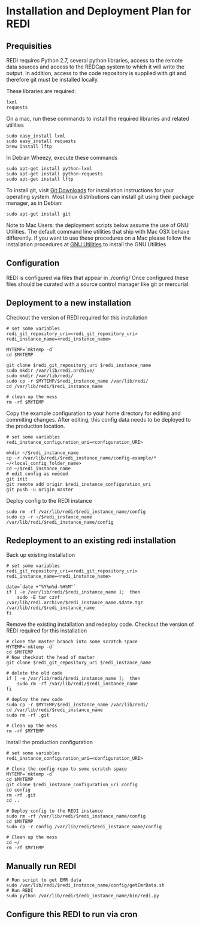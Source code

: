 # Installation and Deployment Plan for REDI

## Prequisities

REDI requires Python 2.7, several python libraries, access to the remote data sources and access to the REDCap system to which it will write the output. In addition, access to the code repository is supplied with git and therefore git must be installed locally.

These libraries are required:

	lxml
	requests

On a mac, run these commands to install the required libraries and related utilities

    sudo easy_install lxml
    sudo easy_install requests
    brew install lftp

In Debian Wheezy, execute these commands

    sudo apt-get install python-lxml
    sudo apt-get install python-requests
    sudo apt-get install lftp

To install git, visit [Git Downloads](http://git-scm.com/downloads) for installation instructions for your operating system. Most linux distributions can install git using their package manager, as in Debian:

    sudo apt-get install git

Note to Mac Users: the deployment scripts below assume the use of GNU Utilities.  The default command line utilities that ship with Mac OSX behave differently.  If you want to use these procedures on a Mac please follow the installation procedures at [GNU Utilities](http://www.topbug.net/blog/2013/04/14/install-and-use-gnu-command-line-tools-in-mac-os-x/) to install the GNU Utilities

## Configuration

REDI is configured via files that appear in ./config/  Once configured these files should be curated with a source control manager like git or mercurial.  

## Deployment to a new installation

Checkout the version of REDI required for this installation

    # set some variables
    redi_git_repository_uri=<redi_git_repository_uri>
    redi_instance_name=<redi_instance_name>

    MYTEMP=`mktemp -d`
    cd $MYTEMP

    git clone $redi_git_repository_uri $redi_instance_name
    sudo mkdir /var/lib/redi.archive/
    sudo mkdir /var/lib/redi/
    sudo cp -r $MYTEMP/$redi_instance_name /var/lib/redi/
    cd /var/lib/redi/$redi_instance_name

    # clean up the mess
    rm -rf $MYTEMP

Copy the example configuration to your home directory for editing and commiting changes.  After editing, this config data needs to be deployed to the production location.

    # set some variables
    redi_instance_configuration_uri=<configuration_URI>

    mkdir ~/$redi_instance_name
    cp -r /var/lib/redi/$redi_instance_name/config-example/* ~/<local_config_folder_name>
    cd ~/$redi_instance_name
    # edit config as needed
    git init 
    git remote add origin $redi_instance_configuration_uri
    git push -u origin master

Deploy config to the REDI instance 

    sudo rm -rf /var/lib/redi/$redi_instance_name/config
    sudo cp -r ~/$redi_instance_name /var/lib/redi/$redi_instance_name/config


## Redeployment to an existing redi installation

Back up existing installation

    # set some variables
    redi_git_repository_uri=<redi_git_repository_uri>
    redi_instance_name=<redi_instance_name>

    date=`date +"%Y%m%d-%H%M"`
    if [ -e /var/lib/redi/$redi_instance_name ];  then
        sudo -E tar czvf   /var/lib/redi.archive/$redi_instance_name.$date.tgz /var/lib/redi/$redi_instance_name
    fi

Remove the existing installation and redeploy code.
Checkout the version of REDI required for this installation

    # clone the master branch into some scratch space
    MYTEMP=`mktemp -d`
    cd $MYTEMP
    # Now checkout the head of master
    git clone $redi_git_repository_uri $redi_instance_name

    # delete the old code
    if [ -e /var/lib/redi/$redi_instance_name ];  then
        sudo rm -rf /var/lib/redi/$redi_instance_name
    fi

    # deploy the new code
    sudo cp -r $MYTEMP/$redi_instance_name /var/lib/redi/
    cd /var/lib/redi/$redi_instance_name
    sudo rm -rf .git

    # Clean up the mess
    rm -rf $MYTEMP

Install the production configuration

    # set some variables
    redi_instance_configuration_uri=<configuration_URI>

    # Clone the config repo to some scratch space
    MYTEMP=`mktemp -d`
    cd $MYTEMP
    git clone $redi_instance_configuration_uri config
    cd config
    rm -rf .git
    cd ..
    
    # Deploy config to the REDI instance
    sudo rm -rf /var/lib/redi/$redi_instance_name/config
    cd $MYTEMP
    sudo cp -r config /var/lib/redi/$redi_instance_name/config

    # Clean up the mess
    cd ~/
    rm -rf $MYTEMP

## Manually run REDI

    # Run script to get EMR data
    sudo /var/lib/redi/$redi_instance_name/config/getEmrData.sh
    # Run REDI
    sudo python /var/lib/redi/$redi_instance_name/bin/redi.py

## Configure this REDI to run via cron


